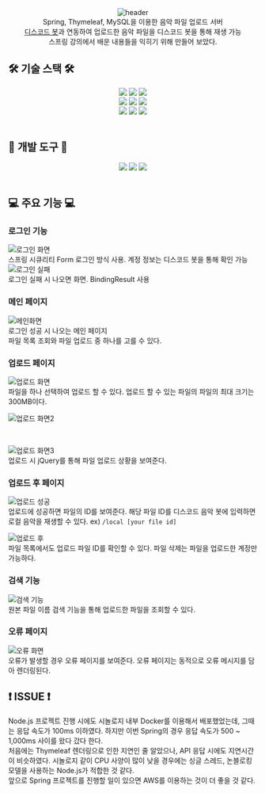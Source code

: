 <div align="center">
  <img src="https://capsule-render.vercel.app/api?type=waving&height=250&color=80ea6e&fontColor=363636&text=%EC%9D%8C%EC%95%85%20%ED%8C%8C%EC%9D%BC%20%EC%97%85%EB%A1%9C%EB%93%9C%20%EC%84%9C%EB%B2%84" alt="header"/>
</div>

<div align="center">
    Spring, Thymeleaf, MySQL을 이용한 음악 파일 업로드 서버
    <br>
    <a href="https://github.com/bandall/Discord-Music-Bot">디스코드 봇</a>과 연동하여 업로드한 음악 파일을 디스코드 봇을 통해 재생 가능
    <br>
    스프링 강의에서 배운 내용들을 익히기 위해 만들어 보았다.
</div>

## 🛠️ 기술 스택 🛠️

<div align="center">
    <img src="https://img.shields.io/badge/spring-6DB33F?style=for-the-badge&logo=spring&logoColor=white">
    <img src="https://img.shields.io/badge/springboot-6DB33F?style=for-the-badge&logo=springboot&logoColor=white">
    <img src="https://img.shields.io/badge/springsecurity-6DB33F?style=for-the-badge&logo=springsecurity&logoColor=white">
    <br>
    <img src="https://img.shields.io/badge/html5-E34F26?style=for-the-badge&logo=html5&logoColor=white">
    <img src="https://img.shields.io/badge/javascript-F7DF1E?style=for-the-badge&logo=javascript&logoColor=white">
    <img src="https://img.shields.io/badge/jquery-0769AD?style=for-the-badge&logo=jquery&logoColor=white">
    <br>
    <img src="https://img.shields.io/badge/mysql-4479A1?style=for-the-badge&logo=mysql&logoColor=white">
    <img src="https://img.shields.io/badge/docker-2496ED?style=for-the-badge&logo=docker&logoColor=white">
    <img src="https://img.shields.io/badge/thymeleaf-005F0F?style=for-the-badge&logo=thymeleaf&logoColor=white">
    
</div>

<br>

## 🧰 개발 도구 🧰

<div align="center">
    <img src="https://img.shields.io/badge/intellijidea-000000?style=for-the-badge&logo=intellijidea&logoColor=white">
    <img src="https://img.shields.io/badge/gradle-02303A?style=for-the-badge&logo=gradle&logoColor=white">    
    <img src="https://img.shields.io/badge/git-F05032?style=for-the-badge&logo=git&logoColor=white">
</div>

<br>

## 💻 주요 기능 💻

### 로그인 기능
![로그인 화면](https://github.com/bandall/Simple-File-Uploader/assets/32717522/8d57fa3a-c2b7-423b-9c45-4b59e7d8ff0a) <br>
스프링 시큐리티 Form 로그인 방식 사용. 계정 정보는 디스코드 봇을 통해 확인 가능 <br>
![로그인 실패](https://github.com/bandall/Simple-File-Uploader/assets/32717522/6246df7b-2050-4bd5-885c-b3146d7d8d24) <br>
로그인 실패 시 나오면 화면. BindingResult 사용 <br>

### 메인 페이지
![메인화면](https://github.com/bandall/Simple-File-Uploader/assets/32717522/ba4cb66c-57cf-4a7a-8c07-5db88f6b075e) <br>
로그인 성공 시 나오는 메인 페이지<br>
파일 목록 조회와 파일 업로드 중 하나를 고를 수 있다. <br>

### 업로드 페이지
![업로드 화면](https://github.com/bandall/Simple-File-Uploader/assets/32717522/f71dbf38-b657-4244-ad4e-d987bfa26633) <br>
파일을 하나 선택하여 업로드 할 수 있다. 업로드 할 수 있는 파일의 파일의 최대 크기는 300MB이다. <br>

![업로드 화면2](https://github.com/bandall/Simple-File-Uploader/assets/32717522/a3641f0c-66e6-4182-85f6-f7919b4d88cf) <br>

<br>

![업로드 화면3](https://github.com/bandall/Simple-File-Uploader/assets/32717522/e2f1284c-4628-4a6b-bd69-f238a17b017e) <br>
업로드 시 jQuery를 통해 파일 업로드 상황을 보여준다. <br>

### 업로드 후 페이지
![업로드 성공](https://github.com/bandall/Simple-File-Uploader/assets/32717522/c98d112a-23f9-4042-8e9d-2f24799e63ed) <br>
업로드에 성공하면 파일의 ID를 보여준다. 해당 파일 ID를 디스코드 음악 봇에 입력하면 로컬 음악을 재생할 수 있다. ex) `/local [your file id]` <br>

![업로드 후](https://github.com/bandall/Simple-File-Uploader/assets/32717522/1c83bb25-f314-47f9-9f50-ad380802d45c) <br>
파일 목록에서도 업로드 파일 ID를 확인할 수 있다. 파일 삭제는 파일을 업로드한 계정만 가능하다. <br>

### 검색 기능
![검색 기능](https://github.com/bandall/Simple-File-Uploader/assets/32717522/839f4050-ebb2-4f1e-acdc-94941bc21bdc) <br>
원본 파일 이름 검색 기능을 통해 업로드한 파일을 조회할 수 있다. <br>

### 오류 페이지
![오류 화면](https://github.com/bandall/Simple-File-Uploader/assets/32717522/f58f5193-dcab-4917-b571-22bc59296582) <br>
오류가 발생할 경우 오류 페이지를 보여준다. 오류 페이지는 동적으로 오류 메시지를 담아 렌더링된다.

## ❗ ISSUE ❗
Node.js 프로젝트 진행 시에도 시놀로지 내부 Docker를 이용해서 배포했었는데, 그때는 응답 속도가 100ms 이하였다.
하지만 이번 Spring의 경우 응답 속도가 500 ~ 1,000ms 사이를 왔다 갔다 한다. <br>
처음에는 Thymeleaf 렌더링으로 인한 지연인 줄 알았으나, API 응답 시에도 지연시간이 비슷하였다.
시놀로지 같이 CPU 사양이 많이 낮을 경우에는 싱글 스레드, 논블로킹 모델을 사용하는 Node.js가 적합한 것 같다. <br>
앞으로 Spring 프로젝트를 진행할 일이 있으면 AWS를 이용하는 것이 더 좋을 것 같다.

